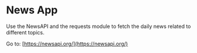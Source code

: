 # News App

Use the NewsAPI and the requests module to fetch the daily news related to different topics. 

Go to: [https://newsapi.org/](https://newsapi.org/)

